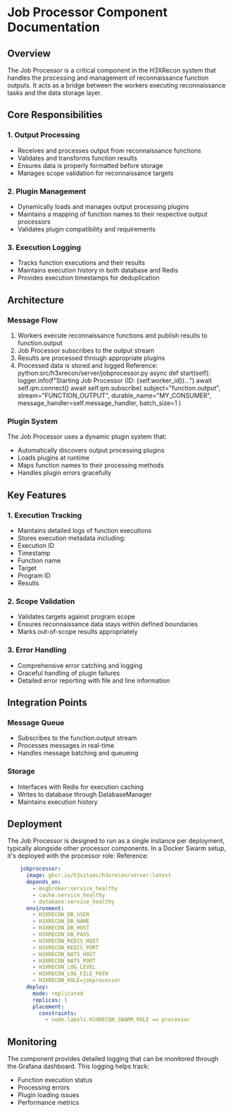 # Job Processor Component Documentation
## Overview
The Job Processor is a critical component in the H3XRecon system that handles the processing and management of reconnaissance function outputs. It acts as a bridge between the workers executing reconnaissance tasks and the data storage layer.
## Core Responsibilities
### 1. Output Processing
- Receives and processes output from reconnaissance functions
- Validates and transforms function results
- Ensures data is properly formatted before storage
- Manages scope validation for reconnaissance targets
### 2. Plugin Management
- Dynamically loads and manages output processing plugins
- Maintains a mapping of function names to their respective output processors
- Validates plugin compatibility and requirements
### 3. Execution Logging
- Tracks function executions and their results
- Maintains execution history in both database and Redis
- Provides execution timestamps for deduplication
## Architecture
### Message Flow
1. Workers execute reconnaissance functions and publish results to function.output
2. Job Processor subscribes to the output stream
3. Results are processed through appropriate plugins
4. Processed data is stored and logged
Reference:
python:src/h3xrecon/server/jobprocessor.py async def start(self): logger.info(f"Starting Job Processor (ID: {self.worker_id})...") await self.qm.connect() await self.qm.subscribe( subject="function.output", stream="FUNCTION_OUTPUT", durable_name="MY_CONSUMER", message_handler=self.message_handler, batch_size=1 )
### Plugin System
The Job Processor uses a dynamic plugin system that:
- Automatically discovers output processing plugins
- Loads plugins at runtime
- Maps function names to their processing methods
- Handles plugin errors gracefully
## Key Features
### 1. Execution Tracking
- Maintains detailed logs of function executions
- Stores execution metadata including:
- Execution ID
- Timestamp
- Function name
- Target
- Program ID
- Results
### 2. Scope Validation
- Validates targets against program scope
- Ensures reconnaissance data stays within defined boundaries
- Marks out-of-scope results appropriately
### 3. Error Handling
- Comprehensive error catching and logging
- Graceful handling of plugin failures
- Detailed error reporting with file and line information
## Integration Points
### Message Queue
- Subscribes to the function.output stream
- Processes messages in real-time
- Handles message batching and queueing
### Storage
- Interfaces with Redis for execution caching
- Writes to database through DatabaseManager
- Maintains execution history
## Deployment
The Job Processor is designed to run as a single instance per deployment, typically alongside other processor components. In a Docker Swarm setup, it's deployed with the processor role:
Reference:
```yaml:docker_swarm/docker-compose.swarm.yaml
    jobprocessor:
      image: ghcr.io/h3xitsec/h3xrecon/server:latest
      depends_on:
        - msgbroker:service_healthy
        - cache:service_healthy
        - database:service_healthy
      environment:
        - H3XRECON_DB_USER
        - H3XRECON_DB_NAME
        - H3XRECON_DB_HOST
        - H3XRECON_DB_PASS
        - H3XRECON_REDIS_HOST
        - H3XRECON_REDIS_PORT
        - H3XRECON_NATS_HOST
        - H3XRECON_NATS_PORT
        - H3XRECON_LOG_LEVEL
        - H3XRECON_LOG_FILE_PATH
        - H3XRECON_ROLE=jobprocessor
      deploy:
        mode: replicated
        replicas: 1
        placement:
          constraints:
            - node.labels.H3XRECON_SWARM_ROLE == processor
```
## Monitoring
The component provides detailed logging that can be monitored through the Grafana dashboard. This logging helps track:
- Function execution status
- Processing errors
- Plugin loading issues
- Performance metrics